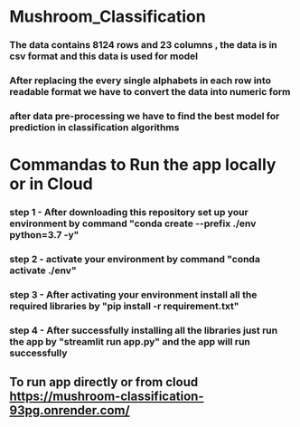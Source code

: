# Mushroom_Classification

### The data contains 8124 rows and 23 columns , the data is in csv format and this data is used for model

### After replacing the every single alphabets in each row into readable format we have to convert the data into numeric form

### after data pre-processing we have to find the best model for prediction in classification algorithms

# Commandas to Run the app locally or in Cloud

### step 1 - After downloading this repository set up your environment by command "conda create --prefix ./env python=3.7 -y"
### step 2 - activate your environment by command "conda activate ./env"
### step 3 - After activating your environment install all the required libraries by "pip install -r requirement.txt"
### step 4 - After successfully installing all the libraries just run the app by "streamlit run app.py" and the app will run successfully

## To run app directly or from cloud https://mushroom-classification-93pg.onrender.com/

